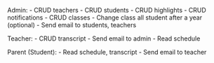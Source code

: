 Admin: - CRUD teachers - CRUD students - CRUD highlights - CRUD notifications - CRUD classes - Change class all student after a year (optional) - Send email to students, teachers

Teacher: - CRUD transcript - Send email to admin - Read schedule

Parent (Student): - Read schedule, transcript - Send email to teacher
